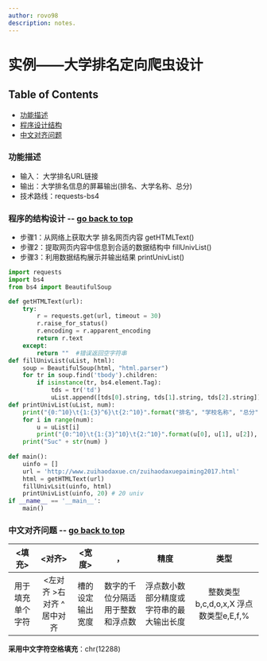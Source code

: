 ```yaml
---
author: rovo98
description: notes.
---
```


# 实例——大学排名定向爬虫设计

## Table of Contents

- [功能描述](https://github.com/rovo98/python-learning/blob/master/blogs/Spider-Requests-learning/08-%E5%AE%9E%E4%BE%8B-%E5%A4%A7%E5%AD%A6%E6%8E%92%E5%90%8D%E5%AE%9A%E5%90%91%E7%88%AC%E8%99%AB%E8%AE%BE%E8%AE%A1.md#功能描述)
- [程序设计结构](https://github.com/rovo98/python-learning/blob/master/blogs/Spider-Requests-learning/08-%E5%AE%9E%E4%BE%8B-%E5%A4%A7%E5%AD%A6%E6%8E%92%E5%90%8D%E5%AE%9A%E5%90%91%E7%88%AC%E8%99%AB%E8%AE%BE%E8%AE%A1.md#程序的结构设计----go-back-to-top)
- [中文对齐问题](https://github.com/rovo98/python-learning/blob/master/blogs/Spider-Requests-learning/08-%E5%AE%9E%E4%BE%8B-%E5%A4%A7%E5%AD%A6%E6%8E%92%E5%90%8D%E5%AE%9A%E5%90%91%E7%88%AC%E8%99%AB%E8%AE%BE%E8%AE%A1.md#中文对齐问题----go-back-to-top)

### 功能描述

- 输入： 大学排名URL链接
- 输出：大学排名信息的屏幕输出(排名、大学名称、总分)
- 技术路线：requests-bs4

### 程序的结构设计 -- [go back to top](https://github.com/rovo98/python-learning/blob/master/blogs/Spider-Requests-learning/08-%E5%AE%9E%E4%BE%8B-%E5%A4%A7%E5%AD%A6%E6%8E%92%E5%90%8D%E5%AE%9A%E5%90%91%E7%88%AC%E8%99%AB%E8%AE%BE%E8%AE%A1.md#实例大学排名定向爬虫设计)

- 步骤1：从网络上获取大学 排名网页内容
  getHTMLText()
- 步骤2：提取网页内容中信息到合适的数据结构中
  fillUnivList()
- 步骤3：利用数据结构展示并输出结果
  printUnivList()

```python
import requests
import bs4
from bs4 import BeautifulSoup

def getHTMLText(url):
    try:
        r = requests.get(url, timeout = 30)
        r.raise_for_status()
        r.encoding = r.apparent_encoding
        return r.text
    except:
        return ""  #错误返回空字符串
def fillUnivList(uList, html):
    soup = BeautifulSoup(html, "html.parser")
    for tr in soup.find('tbody').children:
        if isinstance(tr, bs4.element.Tag):
            tds = tr('td')
            uList.append([tds[0].string, tds[1].string, tds[2].string])
def printUnivList(uList, num):
    print("{0:^10}\t{1:{3}^6}\t{2:^10}".format("排名", "学校名称", "总分", chr(12288)))
    for i in range(num):
        u = uList[i]
        print("{0:^10}\t{1:{3}^10}\t{2:^10}".format(u[0], u[1], u[2]), chr(12288))
    print("Suc" + str(num) )
    
def main():
    uinfo = []
    url = 'http://www.zuihaodaxue.cn/zuihaodaxuepaiming2017.html'
    html = getHTMLText(url)
    fillUnivLsit(uinfo, html)
    printUnivList(uinfo, 20) # 20 univ
if __name__ == '__main__':
    main()
```

### 中文对齐问题 -- [go back to top](https://github.com/rovo98/python-learning/blob/master/blogs/Spider-Requests-learning/08-%E5%AE%9E%E4%BE%8B-%E5%A4%A7%E5%AD%A6%E6%8E%92%E5%90%8D%E5%AE%9A%E5%90%91%E7%88%AC%E8%99%AB%E8%AE%BE%E8%AE%A1.md#实例大学排名定向爬虫设计)

|  \<填充>   |       \<对齐>       |  \<宽度>   |        ，         |          精度          |              类型              |
| :------: | :---------------: | :------: | :--------------: | :------------------: | :--------------------------: |
| 用于填充单个字符 | <左对齐  >右对齐  ^居中对齐 | 槽的设定输出宽度 | 数字的千位分隔适用于整数和浮点数 | 浮点数小数部分精度或字符串的最大输出长度 | 整数类型b,c,d,o,x,X 浮点数类型e,E,f,% |

**采用中文字符空格填充**：chr(12288)
